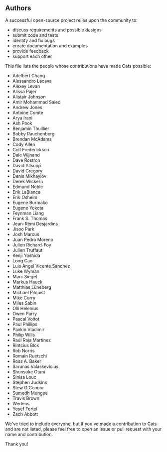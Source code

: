 ## Authors

A successful open-source project relies upon the community to:

* discuss requirements and possible designs
* submit code and tests
* identify and fix bugs
* create documentation and examples
* provide feedback
* support each other

This file lists the people whose contributions have made Cats
possible:

 * Adelbert Chang
 * Alessandro Lacava
 * Alexey Levan
 * Alissa Pajer
 * Alistair Johnson
 * Amir Mohammad Saied
 * Andrew Jones
 * Antoine Comte
 * Arya Irani
 * Ash Pook
 * Benjamin Thuillier
 * Bobby Rauchenberg
 * Brendan McAdams
 * Cody Allen
 * Colt Frederickson
 * Dale Wijnand
 * Dave Rostron
 * David Allsopp
 * David Gregory
 * Denis Mikhaylov
 * Derek Wickern
 * Edmund Noble
 * Erik LaBianca
 * Erik Osheim
 * Eugene Burmako
 * Eugene Yokota
 * Feynman Liang
 * Frank S. Thomas
 * Jean-Rémi Desjardins
 * Jisoo Park
 * Josh Marcus
 * Juan Pedro Moreno
 * Julien Richard-Foy
 * Julien Truffaut
 * Kenji Yoshida
 * Long Cao
 * Luis Angel Vicente Sanchez
 * Luke Wyman
 * Marc Siegel
 * Markus Hauck
 * Matthias Lüneberg
 * Michael Pilquist
 * Mike Curry
 * Miles Sabin
 * Olli Helenius
 * Owen Parry
 * Pascal Voitot
 * Paul Phillips
 * Pavkin Vladimir
 * Philip Wills
 * Raúl Raja Martínez
 * Rintcius Blok
 * Rob Norris
 * Romain Ruetschi
 * Ross A. Baker
 * Sarunas Valaskevicius
 * Shunsuke Otani
 * Sinisa Louc
 * Stephen Judkins
 * Stew O'Connor
 * Sumedh Mungee
 * Travis Brown
 * Wedens
 * Yosef Fertel
 * Zach Abbott

We've tried to include everyone, but if you've made a contribution to
Cats and are not listed, please feel free to open an issue or pull
request with your name and contribution.

Thank you!
